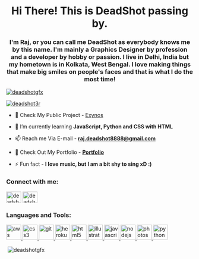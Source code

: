 <h1 align="center">Hi There! This is DeadShot passing by.</h1>
<h3 align="center">I'm Raj, or you can call me DeadShot as everybody knows me by this name. I'm mainly a Graphics Designer by profession and a developer by hobby or passion. I live in Delhi, India but my hometown is in Kolkata, West Bengal. I love making things that make big smiles on people's faces and that is what I do the most time!</h3>

<p align="left"> <a href="https://github.com/ryo-ma/github-profile-trophy"><img src="https://github-profile-trophy.vercel.app/?username=deadshotgfx" alt="deadshotgfx" /></a> </p>

<p align="left"> <a href="https://twitter.com/deadshot3r" target="blank"><img src="https://img.shields.io/twitter/follow/deadshot3r?logo=twitter&style=for-the-badge" alt="deadshot3r" /></a> </p>

- 🔭 Check My Public Project - [Exynos](https://github.com/deadshotgfx/exynos)

- 🌱 I’m currently learning **JavaScript, Python and CSS with HTML**

- 📫 Reach me Via E-mail - **raj.deadshot8888@gmail.com**

- 📄 Check Out My Portfolio - [**Portfolio**](https://deadshotgfx.github.io)

- ⚡ Fun fact - **I love music, but I am a bit shy to sing xD :)**

<h3 align="left">Connect with me:</h3>
<p align="left">
<a href="https://twitter.com/deadshot3r" target="blank"><img align="center" src="https://cdn.jsdelivr.net/npm/simple-icons@3.0.1/icons/twitter.svg" alt="deadshot3r" height="30" width="40" /></a>
<a href="https://instagram.com/deadshot3r" target="blank"><img align="center" src="https://cdn.jsdelivr.net/npm/simple-icons@3.0.1/icons/instagram.svg" alt="deadshot3r" height="30" width="40" /></a>
</p>

<h3 align="left">Languages and Tools:</h3>
<p align="left"> <a href="https://aws.amazon.com" target="_blank"> <img src="https://devicons.github.io/devicon/devicon.git/icons/amazonwebservices/amazonwebservices-original-wordmark.svg" alt="aws" width="40" height="40"/> </a> <a href="https://www.w3schools.com/css/" target="_blank"> <img src="https://devicons.github.io/devicon/devicon.git/icons/css3/css3-original-wordmark.svg" alt="css3" width="40" height="40"/> </a> <a href="https://git-scm.com/" target="_blank"> <img src="https://www.vectorlogo.zone/logos/git-scm/git-scm-icon.svg" alt="git" width="40" height="40"/> </a> <a href="https://heroku.com" target="_blank"> <img src="https://www.vectorlogo.zone/logos/heroku/heroku-icon.svg" alt="heroku" width="40" height="40"/> </a> <a href="https://www.w3.org/html/" target="_blank"> <img src="https://devicons.github.io/devicon/devicon.git/icons/html5/html5-original-wordmark.svg" alt="html5" width="40" height="40"/> </a> <a href="https://www.adobe.com/in/products/illustrator.html" target="_blank"> <img src="https://www.vectorlogo.zone/logos/adobe_illustrator/adobe_illustrator-icon.svg" alt="illustrator" width="40" height="40"/> </a> <a href="https://developer.mozilla.org/en-US/docs/Web/JavaScript" target="_blank"> <img src="https://devicons.github.io/devicon/devicon.git/icons/javascript/javascript-original.svg" alt="javascript" width="40" height="40"/> </a> <a href="https://nodejs.org" target="_blank"> <img src="https://devicons.github.io/devicon/devicon.git/icons/nodejs/nodejs-original-wordmark.svg" alt="nodejs" width="40" height="40"/> </a> <a href="https://www.photoshop.com/en" target="_blank"> <img src="https://devicons.github.io/devicon/devicon.git/icons/photoshop/photoshop-plain.svg" alt="photoshop" width="40" height="40"/> </a> <a href="https://www.python.org" target="_blank"> <img src="https://devicons.github.io/devicon/devicon.git/icons/python/python-original.svg" alt="python" width="40" height="40"/> </a> </p>

<p>&nbsp;<img align="center" src="https://github-readme-stats.vercel.app/api?username=deadshotgfx&show_icons=true&locale=en" alt="deadshotgfx" /></p>
